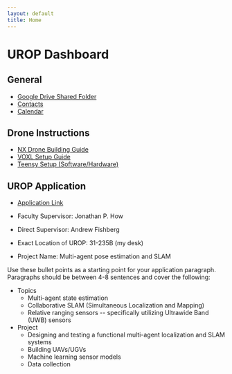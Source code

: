 ```yaml
---
layout: default
title: Home
---
```


# UROP Dashboard

## General
* [Google Drive Shared Folder](https://drive.google.com/drive/folders/11iFi62ZjTSaMV5Z4R779sbZlZgVw_f-d?usp=sharing)
* [Contacts](https://docs.google.com/spreadsheets/d/1q2cmBMolhnMDU9ZlaqaOYJ6JGovIIAYwiRXSeAX4QSA/edit?usp=sharing)
* [Calendar](https://calendar.google.com/calendar/u/0?cid=Y19mNjU3OTVjMzExNmExZGZmYzM0MTAwZDNlZWE5MDJmYjQ2YTA5YzYxZGE0YTNkMWJmOTlhMWM3ZWVjODI4M2RhQGdyb3VwLmNhbGVuZGFyLmdvb2dsZS5jb20)

## Drone Instructions
* [NX Drone Building Guide](https://gitlab.com/mit-acl/fsw/vehicle-builds/nx)
* [VOXL Setup Guide](https://gitlab.com/mit-acl/fsw/vehicle-builds/nx/-/wikis/NX-VOXL-Setup-Guide)
* [Teensy Setup (Software/Hardware)](https://gitlab.com/mit-acl/fsw/vehicle-builds/nx/-/wikis/Teensy-Setup)

## UROP Application
* [Application Link](https://eduapps.mit.edu/uropweb/home.mit)

* Faculty Supervisor: Jonathan P. How
* Direct Supervisor: Andrew Fishberg
* Exact Location of UROP: 31-235B (my desk)
* Project Name: Multi-agent pose estimation and SLAM

Use these bullet points as a starting point for your application paragraph. Paragraphs should be between 4-8 sentences and cover the following:

* Topics
    * Multi-agent state estimation
    * Collaborative SLAM (Simultaneous Localization and Mapping)
    * Relative ranging sensors -- specifically utilizing Ultrawide Band (UWB) sensors
* Project
    * Designing and testing a functional multi-agent localization and SLAM systems
    * Building UAVs/UGVs
    * Machine learning sensor models
    * Data collection
